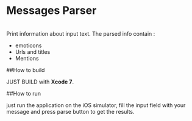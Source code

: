 # Messages Parser
\
Print information about input text. The parsed info contain :

- emoticons
- Urls and titles
- Mentions


##How to build

JUST BUILD with **Xcode 7**.

##How to run

just run the application on the iOS simulator, fill the input field with your message and press parse button to get the results.


<!--<img src="bQbN2G103o.gif" width="405">-->

